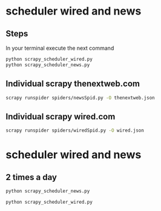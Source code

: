 # scheduler wired and news
## Steps
In your terminal execute the next command
```sh
python scrapy_scheduler_wired.py
python scrapy_scheduler_news.py
```
## Individual scrapy thenextweb.com
```sh
scrapy runspider spiders/newsSpid.py -O thenextweb.json
```

## Individual scrapy wired.com
```sh
scrapy runspider spiders/wiredSpid.py -O wired.json
```

# scheduler wired and news
## 2 times a day

```sh
python scrapy_scheduler_news.py
```

```sh
python scrapy_scheduler_wired.py
```
